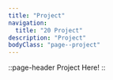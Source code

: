 ```yaml
---
title: "Project"
navigation: 
  title: "20 Project"
description: "Project"
bodyClass: "page--project"
---
```


::page-header
Project Here!
::